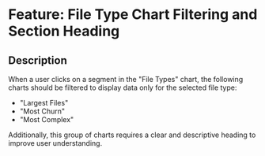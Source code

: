 # Feature: File Type Chart Filtering and Section Heading

## Description

When a user clicks on a segment in the "File Types" chart, the following charts should be filtered to display data only for the selected file type:

-   "Largest Files"
-   "Most Churn"
-   "Most Complex"

Additionally, this group of charts requires a clear and descriptive heading to improve user understanding.
